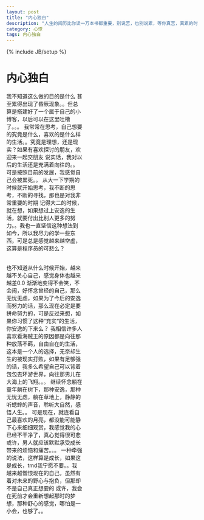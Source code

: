 ```yaml
---
layout: post
title: "内心独白"
description: "人生的阅历比你读一万本书都重要，别说苦，也别说累，等你真苦，真累的时候，你真的什么都不会说了，所以，你是幸福的。。。"
category: 心悸
tags: 内心独白
---
```

{% include JB/setup %}
<div class="in-center" style="width:200px">
	<h1>内心独白</h1>
	<p>我不知道这么做的目的是什么	甚至累得出现了昏厥现象。。但总算是搭建好了一个属于自己的小博客，以后可以在这里吐槽了。。。
	我常常在思考，自己想要的究竟是什么，喜欢的是什么样的生活。。究竟是理想，还是现实？如果有喜欢探讨的朋友，欢迎来一起交朋友
	说实话，我对以后的生活还是充满着向往的。。可是按照目前的发展，我感觉自己会被累死。。
	从大一下学期的时候就开始思考，我不断的思考，不断的寻找，那也是对我非常重要的时期
	记得大二的时候，就在想，如果想过上安逸的生活，就要付出比别人更多的努力。。我也一直坚信这种想法到如今，所以我尽力的学一些东西，可是总是感觉越来越空虚，这算是程序员的可悲么？</p>
	<br />
	也不知道从什么时候开始，越来越不关心自己，感觉身体也越来越差0.0
	渐渐地变得不会笑，不会闹，好怀念曾经的自己，那么无忧无虑，如果为了今后的安逸而努力的话，那么现在必定是要拼命努力的，可是反过来想，如果你习惯了这种”充实“的生活，你安逸的下来么？
	我相信许多人喜欢看海贼王的原因都是向往那种放荡不羁，自由自在的生活，这本是一个人的选择，无奈却生生的被现实打败，如果有足够强的话，我多么希望自己可以背着包包去环游世界，向往那男儿在大海上的飞翔。。。
	继续怀念躺在童年躺在树下，那种安逸，那种无忧无虑，躺在草地上，静静的听蟋蟀的声音，聆听大自然，感悟人生。。
	可是现在，就连看自己最喜欢的月亮，都没能可能静下心来细细观赏，我感觉我的心已经不干净了，真心觉得很可悲
	或许，男人就应该默默承受成长带来的烦恼和痛苦。。。
	一种牵强的说法，这样算是成长，如果这是成长，tmd我宁愿不要。。我越来越憎恨现在的自己，虽然有着对未来的野心与抱负，但那却不是自己真正想要的
	或许，我会在死前才会重新想起那时的梦想，那种舒心的感觉，哪怕是一小会，也够了。。
</div>

